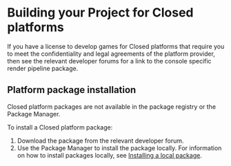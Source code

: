 # Building your Project for Closed platforms

If you have a license to develop games for Closed platforms that require you to meet the confidentiality and legal agreements of the platform provider, then see the relevant developer forums for a link to the console specific render pipeline package.

## Platform package installation

Closed platform packages are not available in the package registry or the Package Manager.

To install a Closed platform package:

1. Download the package from the relevant developer forum.
2. Use the Package Manager to install the package locally. For information on how to install packages locally, see [Installing a local package](https://docs.unity3d.com/Manual/upm-ui-local.html).
